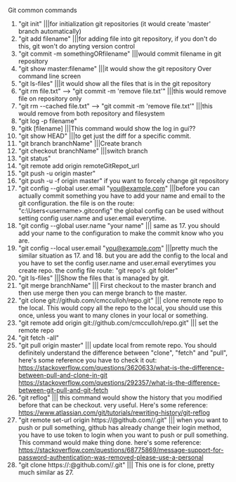 Git common commands
1. "git init"							|||for initialization git repositories (it would create 'master' branch automatically)
2. "git add filename"						|||for adding file into git repository, if you don't do this, git won't do anyting version control
3. "git commit -m somethingORfilename" 				|||would commit filename in git repository
4. "git show master:filename" 					|||it would show the git repository Over command line screen
5. "git ls-files" 						|||it would show all the files that is in the git repository
6. "git rm file.txt" --> "git commit -m 'remove file.txt'"    		|||this would remove file on repository only
7. "git rm --cached file.txt" --> "git commit -m 'remove file.txt'"   		|||this would remove from both repository and filesystem
8. "git log -p filename"
9. "gitk [filename]   						|||This command would show the log in gui??
10. "git show HEAD"  						|||to get just the diff for a specific commit.
11. "git branch branchName" 					|||Create branch
12. "git checkout branchName" 					|||switch branch
13. "git status"
14. "git remote add origin remoteGitRepot_url
15. "git push -u origin master"   
16. "git push -u -f origin master" if you want to forcely change git repository
17. "git config --global user.email "you@example.com" 		|||before you can actually commit something you have to add your name and email to the git configuration.   the <config> file is on the route: "c:\Users\<username>\.gitconfig"  the global config can be used without setting config user.name and user.email everytime.
18. "git config --global user.name "your name"			||| same as 17. you should add your name to the configuration to make the commit know who you are.
19. "git config --local user.email "you@example.com"		|||pretty much the similar situation as 17. and 18. but you are add the config to the local and you have to set the config user.name and user.email everytimes you create repo.  the config file route: "git repo's .git folder"
20. "git ls-files"						|||Show the files that is managed by git.
21. "git merge branchName"    					||| First checkout to the master branch and then use merge then you can merge branch to the master.
22. "git clone git://github.com/cmcculloh/repo.git"     	||| clone remote repo to the local.  This would copy all the repo to the local, you should use this once, unless you want to many clones in your local or something.
23. "git remote add origin git://github.com/cmcculloh/repo.git"	||| set the remote repo
24. "git fetch -all"
25. "git pull origin master"					||| update local from remote repo.    You should definitely understand the difference between "clone", "fetch" and "pull", here's some reference you have to check it out:
 https://stackoverflow.com/questions/3620633/what-is-the-difference-between-pull-and-clone-in-git
https://stackoverflow.com/questions/292357/what-is-the-difference-between-git-pull-and-git-fetch
26. "git reflog" 						||| this command would show the history that you modified before that can be checkout. very useful. Here's some reference: https://www.atlassian.com/git/tutorials/rewriting-history/git-reflog 
27. "git remote set-url origin https://<githubtoken>@github.com/<username>/<repositoryname>.git"	||| when you want to push or pull something, github has already change their login method, you have to use token to login when you want to push or pull something. This command would make thing done. here's some reference: https://stackoverflow.com/questions/68775869/message-support-for-password-authentication-was-removed-please-use-a-personal
28. "git clone https://<username>:<githubtoken>@github.com/<username>/<repositoryname>.git"		||| This one is for clone, pretty much similar as 27.


